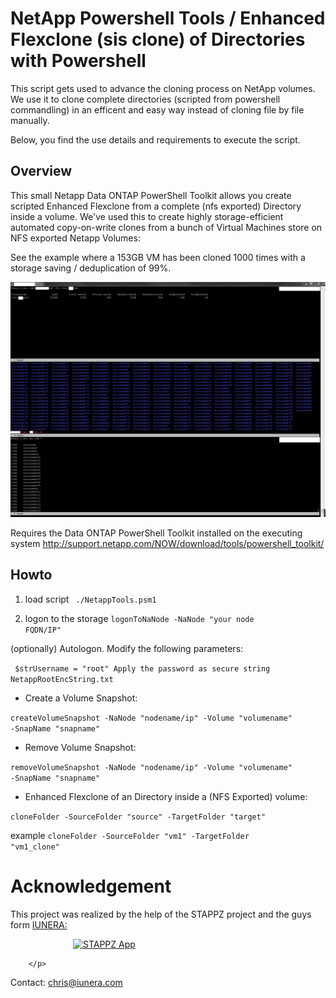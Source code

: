 # NetApp Powershell Tools / Enhanced Flexclone (sis clone) of Directories with Powershell

This script gets used to advance the cloning process on NetApp volumes. We use it to clone complete directories (scripted from powershell commandling) in an efficent and easy way instead of cloning file by file manually. 

Below, you find the use details and requirements to execute the script.

## Overview
This small Netapp Data ONTAP PowerShell Toolkit allows you create scripted Enhanced Flexclone from a complete (nfs exported) Directory inside a volume. We've used this to create highly storage-efficient automated copy-on-write clones from a bunch of Virtual Machines store on NFS exported Netapp Volumes:

See the example where a 153GB VM has been cloned 1000 times with a storage saving / deduplication of 99%.

<img src="https://github.com/iunera/netapptools/blob/master/enhanced-flexclone-power.PNG" />


Requires the Data ONTAP PowerShell Toolkit installed on the executing system
http://support.netapp.com/NOW/download/tools/powershell_toolkit/
## Howto 

1. load script
 <code> ./NetappTools.psm1 </code>
 

2. logon to the storage 
<code>logonToNaNode -NaNode "your node FQDN/IP"</code>

(optionally) Autologon. Modify the following parameters:

<code>		$strUsername = "root"
    Apply the password as secure string NetappRootEncString.txt</code>
    
- Create a Volume Snapshot:

<code>createVolumeSnapshot -NaNode "nodename/ip" -Volume "volumename" -SnapName "snapname"  </code>

- Remove Volume Snapshot: 

<code>removeVolumeSnapshot -NaNode "nodename/ip" -Volume "volumename" -SnapName "snapname"  </code>


- Enhanced Flexclone of an Directory inside a (NFS Exported) volume: 

<code>cloneFolder -SourceFolder "source" -TargetFolder "target" </code>

example <code>cloneFolder -SourceFolder "vm1" -TargetFolder "vm1_clone" </code>

<h1>Acknowledgement</h1>	
<p >
			This project was realized by the help of the STAPPZ project and the guys form <a href="http://www.iunera.com">IUNERA:</a> </p><p>
				 <a href="http://maps.stappz.com" style="margin-left: 100px;" 
		><img
			src="https://github.com/iunera/codeanalysis/raw/master/src/stappzlogo.png" alt="STAPPZ App" height="50px"></a>
			
		
		</p>
Contact: chris@iunera.com
